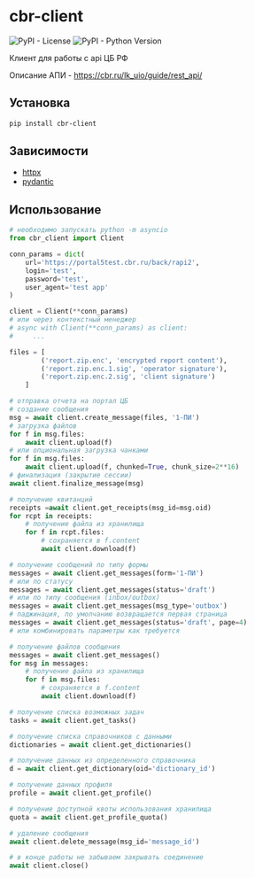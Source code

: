 # cbr-client
![PyPI - License](https://img.shields.io/pypi/l/cbr-client)
![PyPI - Python Version](https://img.shields.io/pypi/pyversions/cbr-client)

Клиент для работы с api ЦБ РФ

Описание АПИ - https://cbr.ru/lk_uio/guide/rest_api/

## Установка
```bash
pip install cbr-client
```

## Зависимости
* [httpx](https://github.com/encode/httpx)
* [pydantic](https://github.com/samuelcolvin/pydantic)


## Использование
```python
# необходимо запускать python -m asyncio
from cbr_client import Client

conn_params = dict(
    url='https://portal5test.cbr.ru/back/rapi2',
    login='test',
    password='test',
    user_agent='test app'
)

client = Client(**conn_params)
# или через контекстный менеджер
# async with Client(**conn_params) as client:
#     ...

files = [
        ('report.zip.enc', 'encrypted report content'),
        ('report.zip.enc.1.sig', 'operator signature'),
        ('report.zip.enc.2.sig', 'client signature')
    ]

# отправка отчета на портал ЦБ
# создание сообщения
msg = await client.create_message(files, '1-ПИ')
# загрузка файлов
for f in msg.files:
    await client.upload(f)
# или опциональная загрузка чанками
for f in msg.files:
    await client.upload(f, chunked=True, chunk_size=2**16)
# финализация (закрытие сессии)
await client.finalize_message(msg)

# получение квитанций
receipts =await client.get_receipts(msg_id=msg.oid)
for rcpt in receipts:
    # получение файла из хранилища
    for f in rcpt.files:
        # сохраняется в f.content
        await client.download(f)

# получение сообщений по типу формы
messages = await client.get_messages(form='1-ПИ')
# или по статусу
messages = await client.get_messages(status='draft')
# или по типу сообщения (inbox/outbox)
messages = await client.get_messages(msg_type='outbox')
# паджинация, по умолчанию возвращается первая страница
messages = await client.get_messages(status='draft', page=4)
# или комбинировать параметры как требуется 

# получение файлов сообщения
messages = await client.get_messages()
for msg in messages:
    # получение файла из хранилища
    for f in msg.files:
        # сохраняется в f.content
        await client.download(f)

# получение списка возможных задач
tasks = await client.get_tasks()

# получение списка справочников с данными
dictionaries = await client.get_dictionaries()

# получение данных из определенного справочника
d = await client.get_dictionary(oid='dictionary_id')

# получение данных профиля
profile = await client.get_profile()

# получение доступной квоты использования хранилища
quota = await client.get_profile_quota()

# удаление сообщения 
await client.delete_message(msg_id='message_id')

# в конце работы не забываем закрывать соединение
await client.close()
```
